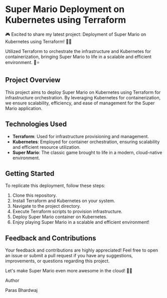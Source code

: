 # Super Mario Deployment on Kubernetes using Terraform

🎮 Excited to share my latest project: Deployment of Super Mario on Kubernetes using Terraform! 🌟🚀

Utilized Terraform to orchestrate the infrastructure and Kubernetes for containerization, bringing Super Mario to life in a scalable and efficient environment. 🍄⭐️

## Project Overview
This project aims to deploy Super Mario on Kubernetes using Terraform for infrastructure orchestration. By leveraging Kubernetes for containerization, we ensure scalability, efficiency, and ease of management for the Super Mario application.

## Technologies Used
- **Terraform**: Used for infrastructure provisioning and management.
- **Kubernetes**: Employed for container orchestration, ensuring scalability and efficient resource utilization.
- **Super Mario**: The classic game brought to life in a modern, cloud-native environment.

## Getting Started
To replicate this deployment, follow these steps:
1. Clone this repository.
2. Install Terraform and Kubernetes on your system.
3. Navigate to the project directory.
4. Execute Terraform scripts to provision infrastructure.
5. Deploy Super Mario container on Kubernetes.
6. Enjoy playing Super Mario in a scalable and efficient environment!

## Feedback and Contributions
Your feedback and contributions are highly appreciated! Feel free to open an issue or submit a pull request if you have any suggestions, improvements, or questions regarding this project.

Let's make Super Mario even more awesome in the cloud! 🌟🍄


Author

Paras Bhardwaj
